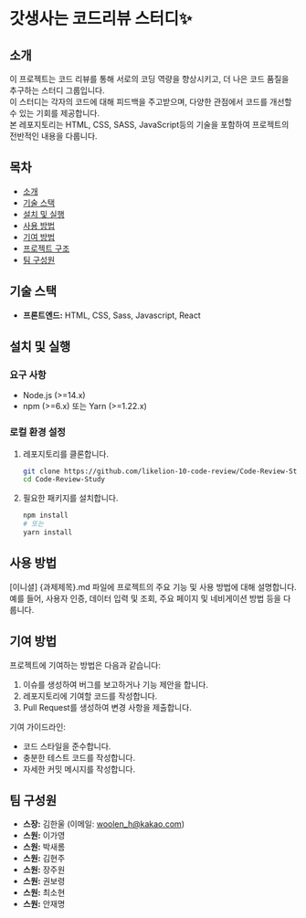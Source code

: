 # 갓생사는 코드리뷰 스터디✨

## 소개
이 프로젝트는 코드 리뷰를 통해 서로의 코딩 역량을 향상시키고, 더 나은 코드 품질을 추구하는 스터디 그룹입니다. <br>이 스터디는 각자의 코드에 대해 피드백을 주고받으며, 다양한 관점에서 코드를 개선할 수 있는 기회를 제공합니다. <br>본 레포지토리는 HTML, CSS, SASS, JavaScript등의 기술을 포함하여 프로젝트의 전반적인 내용을 다룹니다.

## 목차
- [소개](https://github.com/likelion-10-code-review/Code-Review-Study/blob/main/README.md#%EC%86%8C%EA%B0%9C)
- [기술 스택](https://github.com/likelion-10-code-review/Code-Review-Study/blob/main/README.md#%EA%B8%B0%EC%88%A0-%EC%8A%A4%ED%83%9D)
- [설치 및 실행](https://github.com/likelion-10-code-review/Code-Review-Study/blob/main/README.md#%EC%84%A4%EC%B9%98-%EB%B0%8F-%EC%8B%A4%ED%96%89)
- [사용 방법](https://github.com/likelion-10-code-review/Code-Review-Study/blob/main/README.md#%EC%82%AC%EC%9A%A9-%EB%B0%A9%EB%B2%95)
- [기여 방법](https://github.com/likelion-10-code-review/Code-Review-Study/blob/main/README.md#%EA%B8%B0%EC%97%AC-%EB%B0%A9%EB%B2%95)
- [프로젝트 구조](https://github.com/likelion-10-code-review/Code-Review-Study/blob/main/README.md#%EA%B8%B0%EC%97%AC-%EB%B0%A9%EB%B2%95)
- [팀 구성원](https://github.com/likelion-10-code-review/Code-Review-Study/blob/main/README.md#%EA%B8%B0%EC%97%AC-%EB%B0%A9%EB%B2%95)

## 기술 스택
- **프론트엔드:** HTML, CSS, Sass, Javascript, React

## 설치 및 실행
### 요구 사항
- Node.js (>=14.x)
- npm (>=6.x) 또는 Yarn (>=1.22.x)

### 로컬 환경 설정
1. 레포지토리를 클론합니다.
    ```sh
    git clone https://github.com/likelion-10-code-review/Code-Review-Study.git
    cd Code-Review-Study
    ```
2. 필요한 패키지를 설치합니다.
    ```sh
    npm install
    # 또는
    yarn install
    ```

## 사용 방법
[이니셜] {과제제목}.md 파일에 프로젝트의 주요 기능 및 사용 방법에 대해 설명합니다. 예를 들어, 사용자 인증, 데이터 입력 및 조회, 주요 페이지 및 네비게이션 방법 등을 다룹니다.

## 기여 방법
프로젝트에 기여하는 방법은 다음과 같습니다:
1. 이슈를 생성하여 버그를 보고하거나 기능 제안을 합니다.
2. 레포지토리에 기여할 코드를 작성합니다.
3. Pull Request를 생성하여 변경 사항을 제출합니다.

기여 가이드라인:
- 코드 스타일을 준수합니다.
- 충분한 테스트 코드를 작성합니다.
- 자세한 커밋 메시지를 작성합니다.

## 팀 구성원
- **스장:** 김한울 (이메일: woolen_h@kakao.com)
- **스원:** 이가영
- **스원:** 박새롬
- **스원:** 김현주
- **스원:** 장주원
- **스원:** 권보령
- **스원:** 최소현
- **스원:** 안재명
